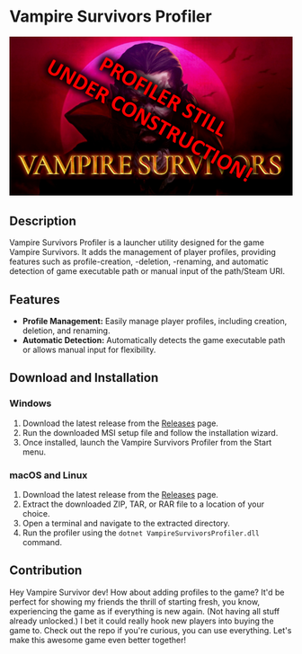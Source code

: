 # Vampire Survivors Profiler

![Vampire Survivors Profiler](preview.png)

## Description

Vampire Survivors Profiler is a launcher utility designed for the game Vampire Survivors. It adds the management of player profiles, providing features such as profile-creation, -deletion, -renaming, and automatic detection of game executable path or manual input of the path/Steam URI.

## Features

- **Profile Management:** Easily manage player profiles, including creation, deletion, and renaming.
- **Automatic Detection:** Automatically detects the game executable path or allows manual input for flexibility.

## Download and Installation

### Windows

1. Download the latest release from the [Releases](https://github.com/derDere/vampire-survivors-profiler/releases) page.
2. Run the downloaded MSI setup file and follow the installation wizard.
3. Once installed, launch the Vampire Survivors Profiler from the Start menu.

### macOS and Linux

1. Download the latest release from the [Releases](https://github.com/derDere/vampire-survivors-profiler/releases) page.
2. Extract the downloaded ZIP, TAR, or RAR file to a location of your choice.
3. Open a terminal and navigate to the extracted directory.
4. Run the profiler using the `dotnet VampireSurvivorsProfiler.dll` command.

## Contribution

Hey Vampire Survivor dev! How about adding profiles to the game? It'd be perfect for showing my friends the thrill of starting fresh, you know, experiencing the game as if everything is new again. (Not having all stuff already unlocked.) I bet it could really hook new players into buying the game to. Check out the repo if you're curious, you can use everything. Let's make this awesome game even better together!
